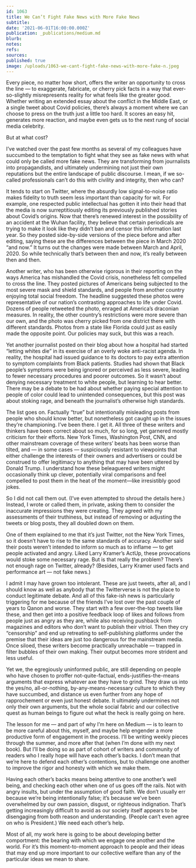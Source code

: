 ```yaml
---
id: 1063
title: We Can’t Fight Fake News with More Fake News
subtitle: 
date: '2021-06-01T16:00:00.000Z'
publication: _publications/medium.md
blurb: 
notes: 
refs: 
sources: 
published: true
image: /uploads/1063-we-cant-fight-fake-news-with-more-fake-n.jpeg
---
```

Every piece, no matter how short, offers the writer an opportunity to cross the line — to exaggerate, fabricate, or cherry pick facts in a way that ever-so-slightly misrepresents reality for what feels like the greater good. Whether writing an extended essay about the conflict in the Middle East, or a single tweet about Covid policies, there’s always a moment where we can choose to press on the truth just a little too hard. It scores an easy hit, generates more reaction, and maybe even gets us to the next rung of social media celebrity.

But at what cost?

I’ve watched over the past few months as several of my colleagues have succumbed to the temptation to fight what they see as fake news with what could only be called more fake news. They are transforming from journalists into propagandists, and ultimately undermining not just their own reputations but the entire landscape of public discourse. I mean, if we so-called professionals can’t do this with civility and integrity, then who can?

It tends to start on Twitter, where the absurdly low signal-to-noise ratio makes fidelity to truth seem less important than capacity for wit. For example, one respected public intellectual has gotten it into their head that the media is now surreptitiously editing its previously published stories about Covid’s origins. Now that there’s renewed interest in the possibility of an accident at the Wuhan facility, they believe that certain periodicals are trying to make it look like they didn’t ban and censor this information last year. So they posted side-by-side versions of the piece before and after editing, saying these are the differences between the piece in March 2020 “and now.” It turns out the changes were made between March and April, 2020. So while technically that’s between then and now, it’s really between then and then.

Another writer, who has been otherwise rigorous in their reporting on the ways America has mishandled the Covid crisis, nonetheless felt compelled to cross the line. They posted pictures of Americans being subjected to the most severe mask and shield standards, and people from another country enjoying total social freedom. The headline suggested these photos were representative of our nation’s contrasting approaches to life under Covid. Dozens of people retweeted the photo, enraged at America’s draconian measures. In reality, the other country’s restrictions were more severe than our own, and the photo was cherry picked from one district there with different standards. Photos from a state like Florida could just as easily made the opposite point. Our policies may suck, but this was a reach.

Yet another journalist posted on their blog about how a hospital had started “letting whites die” in its exercise of an overly woke anti-racist agenda. In reality, the hospital had issued guidance to its doctors to pay extra attention to symptom complaints from Black patients. Studies had shown that Black people’s symptoms were being ignored or perceived as less severe, leading to fewer necessary procedures and poorer outcomes. So it wasn’t about denying necessary treatment to white people, but learning to hear better. There may be a debate to be had about whether paying special attention to people of color could lead to unintended consequences, but this post was about stoking rage, and beneath the journalist’s otherwise high standards.

The list goes on. Factually “true” but intentionally misleading posts from people who should know better, but nonetheless got caught up in the issues they’re championing. I’ve been there. I get it. All three of these writers and thinkers have been correct about so much, for so long, yet garnered mostly criticism for their efforts. New York Times, Washington Post, CNN, and other mainstream coverage of these writers’ beats has been worse than tilted, and — in some cases — suspiciously resistant to viewpoints that either challenge the interests of their owners and advertisers or could be construed to offer legitimacy to anything that may have been uttered by Donald Trump. I understand how these beleaguered writers might occasionally think up clever, potentially viral comparisons and feel compelled to post them in the heat of the moment—like irresistibly good jokes.

So I did not call them out. (I’ve even attempted to shroud the details here.) Instead, I wrote or called them, in private, asking them to consider the inaccurate impressions they were creating. They agreed with my assessments of their truthiness, but instead of removing or adjusting the tweets or blog posts, they all doubled down on them.

One of them explained to me that it’s just Twitter, not the New York Times, so it doesn’t have to rise to the same standards of accuracy. Another said their posts weren’t intended to inform so much as to inflame — to get people activated and angry. Liked Larry Kramer’s ActUp, these provocations would stoke some necessary rage. But is that really the problem? There’s not enough rage on Twitter, already? (Besides, Larry Kramer used facts and performance art — not fake news.)

I admit I may have grown too intolerant. These are just tweets, after all, and I should know as well as anybody that the Twitterverse is not the place to conduct legitimate debate. And all of this fake-ish news is particularly triggering for me because of the friends I’ve lost over the past couple of years to Qanon and worse. They start with a few over-the-top tweets like these, and then get into a positive feedback loop of likes and follows from people just as angry as they are, while also receiving pushback from magazines and editors who don’t want to publish their vitriol. Then they cry “censorship” and end up retreating to self-publishing platforms under the premise that their ideas are just too dangerous for the mainstream media. Once siloed, these writers become practically unreachable — trapped in filter bubbles of their own making. Their output becomes more strident and less useful.

Yet we, the egregiously uninformed public, are still depending on people who have chosen to proffer not-quite-factual, ends-justifies-the-means arguments that express whatever axe they have to grind. They draw us into the yes/no, all-or-nothing, by-any-means-necessary culture to which they have succumbed, and distance us even further from any hope of rapprochement or even just honest debate. It ultimately undermines not only their own arguments, but the whole social fabric and our collective quest as human beings to figure out what the heck is really going on here.

The lesson for me — and part of why I’m here on Medium — is to learn to be more careful about this, myself, and maybe help engender a more productive form of engagement in the process. I’ll be writing weekly pieces through the summer, and more after that (when I’m done with my next book). But I’ll be doing so as part of cohort of writers and community of readers who I really hope will have each other’s backs. I don’t mean that we’re here to defend each other’s contentions, but to challenge one another to improve the rigor and honesty with which we make them.

Having each other’s backs means being attentive to one another’s well being, and checking each other when one of us goes off the rails. Not with angry insults, but under the assumption of good faith. We don’t usually err because we’re being intentionally false; it’s because we’ve been overwhelmed by our own passion, disgust, or righteous indignation. That’s getting increasingly difficult to avoid as our society itself appears to be disengaging from both reason and understanding. (People can’t even agree on who is President.) We need each other’s help.

Most of all, my work here is going to be about developing better comportment: the bearing with which we engage one another and the world. For it’s this moment-to-moment approach to people and their ideas that may end up more important to our collective welfare than any of the particular ideas we mean to share.
